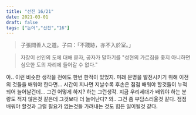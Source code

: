 ```yaml
---
title: "선진 16/21"
date: 2021-03-01
draft: false
tags: ["논어","선진","16"]
---
```


> 子張問善人之道。子曰：「不踐跡，亦不入於室。」

> 자장이 선인의 도에 대해 묻자, 공자가 말하기를 "성현의 가르침을 좇지 아니하면 심오한 도의 자리에 들어갈 수 없다."

아.. 이런 비슷한 생각을 전에도 한번 한적이 있었지. 미래 문명을 발전시키기 위해 이전의 것들을 배워야 한다면... 시간이 지나면 지날수록 후손은 점점 배워야 할것들이 누적되어 늘어날건데... 그건 어떻게 하지? 하는 그런생각. 지금 우리세대가 배워야 하는 분량도 적지 않은것 같은데 그것보다 더 늘어난다? 와.. 그건 좀 부담스러울것 같다. 점점 배워야 할것과 그럴 필요가 없는것들 가려내는 것도 힘든 일이될것 같다.
